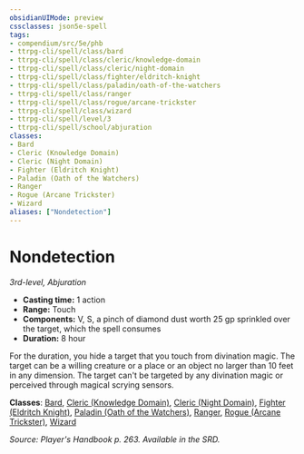 ```yaml
---
obsidianUIMode: preview
cssclasses: json5e-spell
tags:
- compendium/src/5e/phb
- ttrpg-cli/spell/class/bard
- ttrpg-cli/spell/class/cleric/knowledge-domain
- ttrpg-cli/spell/class/cleric/night-domain
- ttrpg-cli/spell/class/fighter/eldritch-knight
- ttrpg-cli/spell/class/paladin/oath-of-the-watchers
- ttrpg-cli/spell/class/ranger
- ttrpg-cli/spell/class/rogue/arcane-trickster
- ttrpg-cli/spell/class/wizard
- ttrpg-cli/spell/level/3
- ttrpg-cli/spell/school/abjuration
classes:
- Bard
- Cleric (Knowledge Domain)
- Cleric (Night Domain)
- Fighter (Eldritch Knight)
- Paladin (Oath of the Watchers)
- Ranger
- Rogue (Arcane Trickster)
- Wizard
aliases: ["Nondetection"]
---
```

# Nondetection
*3rd-level, Abjuration*  

- **Casting time:** 1 action
- **Range:** Touch
- **Components:** V, S, a pinch of diamond dust worth 25 gp sprinkled over the target, which the spell consumes
- **Duration:** 8 hour

For the duration, you hide a target that you touch from divination magic. The target can be a willing creature or a place or an object no larger than 10 feet in any dimension. The target can't be targeted by any divination magic or perceived through magical scrying sensors.

**Classes**: [Bard](/3-Mechanics/CLI/classes/bard.md), [Cleric (Knowledge Domain)](/3-Mechanics/CLI/classes/cleric-knowledge-domain.md), [Cleric (Night Domain)](/3-Mechanics/CLI/classes/cleric-night-domain-hwcs.md), [Fighter (Eldritch Knight)](/3-Mechanics/CLI/classes/fighter-eldritch-knight.md), [Paladin (Oath of the Watchers)](/3-Mechanics/CLI/classes/paladin-oath-of-the-watchers-tce.md), [Ranger](/3-Mechanics/CLI/classes/ranger.md), [Rogue (Arcane Trickster)](/3-Mechanics/CLI/classes/rogue-arcane-trickster.md), [Wizard](/3-Mechanics/CLI/classes/wizard.md)

*Source: Player's Handbook p. 263. Available in the SRD.*